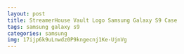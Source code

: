 ```yaml
---
layout: post
title: StreamerHouse Vault Logo Samsung Galaxy S9 Case
tags: samsung galaxy s9
categories: samsung
img: 17ijp6k9uLnwdz0P9kngecnj1Ke-UjnVg
---
```

